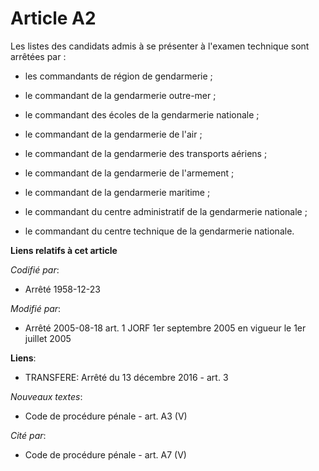 # Article A2

Les listes des candidats admis à se présenter à l'examen technique sont arrêtées par :

- les commandants de région de gendarmerie ;

- le commandant de la gendarmerie outre-mer ;

- le commandant des écoles de la gendarmerie nationale ;

- le commandant de la gendarmerie de l'air ;

- le commandant de la gendarmerie des transports aériens ;

- le commandant de la gendarmerie de l'armement ;

- le commandant de la gendarmerie maritime ;

- le commandant du centre administratif de la gendarmerie nationale ;

- le commandant du centre technique de la gendarmerie nationale.

**Liens relatifs à cet article**

_Codifié par_:

  - Arrêté 1958-12-23

_Modifié par_:

  - Arrêté 2005-08-18 art. 1 JORF 1er septembre 2005 en vigueur le 1er juillet 2005

**Liens**:

  - TRANSFERE: Arrêté du 13 décembre 2016 - art. 3

_Nouveaux textes_:

  - Code de procédure pénale - art. A3 (V)

_Cité par_:

  - Code de procédure pénale - art. A7 (V)
